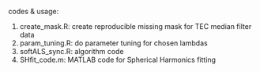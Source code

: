 codes & usage:

1. create_mask.R: create reproducible missing mask for TEC median filter data
2. param_tuning.R: do parameter tuning for chosen lambdas
3. softALS_sync.R: algorithm code
4. SHfit_code.m: MATLAB code for Spherical Harmonics fitting
